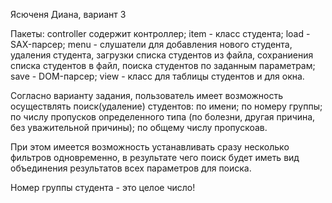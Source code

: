 Ясюченя Диана, вариант 3

Пакеты:
controller содержит контроллер;
item - класс студента;
load - SAX-парсер;
menu - слушатели для добавления нового студента, удаления студента, загрузки списка студентов из файла, сохраниения списка студентов в файл, поиска студентов по заданным параметрам;
save - DOM-парсер;
view - класс для таблицы студентов и для окна.

Согласно варианту задания, пользователь имеет возможность осуществлять поиск(удаление) студентов:
по имени;
по номеру группы;
по числу пропусков определенного типа (по болезни, другая причина, без уважительной причины);
по общему числу пропускоав.

При этом имеется возможность устанавливать сразу несколько фильтров одновременно, в результате чего поиск будет иметь вид объединения результатов всех параметров для поиска.

Номер группы студента - это целое число!
